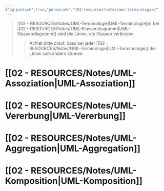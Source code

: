 ```yaml
---
{"dg-publish":true,"permalink":"/02-resources/notes/uml-terminologie/","tags":["UML/Klassendiagramm"],"noteIcon":"","updated":"2025-08-26T16:35:08.000+02:00"}
---
```


>[[02 - RESOURCES/Notes/UML-Terminologie\|UML-Terminologie]]n bei [[02 - RESOURCES/Notes/UML-Klassendiagramm\|UML-Klassendiagramm]] sind die Linien, die Klassen verbinden.
>>Achtet bitte drauf, dass bei jeder [[02 - RESOURCES/Notes/UML-Terminologie\|UML-Terminologie]] die Linien sich ändern können.

# [[02 - RESOURCES/Notes/UML-Assoziation\|UML-Assoziation]]
# [[02 - RESOURCES/Notes/UML-Vererbung\|UML-Vererbung]]
# [[02 - RESOURCES/Notes/UML-Aggregation\|UML-Aggregation]]
# [[02 - RESOURCES/Notes/UML-Komposition\|UML-Komposition]]